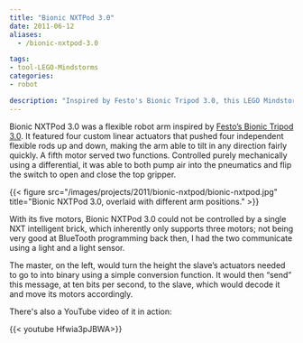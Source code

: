 ```yaml
---
title: "Bionic NXTPod 3.0"
date: 2011-06-12
aliases:
  - /bionic-nxtpod-3.0

tags:
- tool-LEGO-Mindstorms
categories:
- robot

description: "Inspired by Festo's Bionic Tripod 3.0, this LEGO Mindstorms NXT robot used four linear actuators to position a grabber on a flexible robot arm."
---
```


Bionic NXTPod 3.0 was a flexible robot arm inspired by [Festo’s Bionic Tripod 3.0](http://web.archive.org/web/20160315002745/https://www.festo.com/cms/en_corp/11371.htm). It featured four custom linear actuators that pushed four independent flexible rods up and down, making the arm able to tilt in any direction fairly quickly. A fifth motor served two functions. Controlled purely mechanically using a differential, it was able to both pump air into the pneumatics and flip the switch to open and close the top gripper.</p>

{{< figure src="/images/projects/2011/bionic-nxtpod/bionic-nxtpod.jpg" title="Bionic NXTPod 3.0, overlaid with different arm positions." >}}

With its five motors, Bionic NXTPod 3.0 could not be controlled by a single NXT intelligent brick, which inherently only supports three motors; not being very good at BlueTooth programming back then, I had the two communicate using a light and a light sensor.

The master, on the left, would turn the height the slave’s actuators needed to go to into binary using a simple conversion function. It would then “send” this message, at ten bits per second, to the slave, which would decode it and move its motors accordingly.

There's also a YouTube video of it in action:

{{< youtube Hfwia3pJBWA>}}